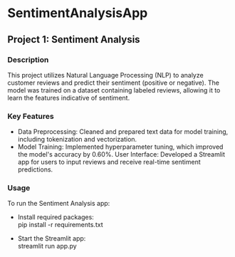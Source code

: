 # SentimentAnalysisApp
## Project 1: Sentiment Analysis
### Description<br>
This project utilizes Natural Language Processing (NLP) to analyze customer reviews and predict their sentiment (positive or negative). The model was trained on a dataset containing labeled reviews, allowing it to learn the features indicative of sentiment.

### Key Features<br>
* Data Preprocessing: Cleaned and prepared text data for model training, including tokenization and vectorization.
* Model Training: Implemented hyperparameter tuning, which improved the model's accuracy by 0.60%.
User Interface: Developed a Streamlit app for users to input reviews and receive real-time sentiment predictions.

### Usage<br>
To run the Sentiment Analysis app:

* Install required packages:<br>
pip install -r requirements.txt

* Start the Streamlit app:<br>
streamlit run app.py
